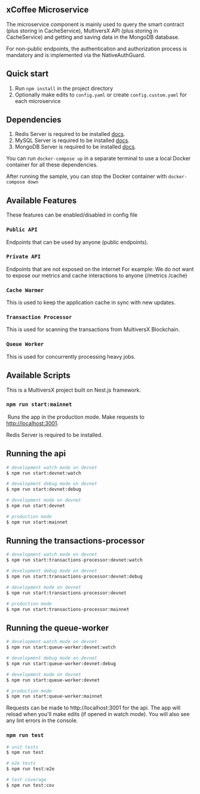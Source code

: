 ## xCoffee Microservice

The microservice component is mainly used to query the smart contract (plus storing in CacheService), MultiversX API (plus storing in CacheService) and getting and saving data in the MongoDB database.

For non-public endpoints, the authentication and authorization process is mandatory and is implemented via the NativeAuthGuard.

## Quick start

1. Run `npm install` in the project directory
2. Optionally make edits to `config.yaml` or create `config.custom.yaml` for each microservice

## Dependencies

1. Redis Server is required to be installed [docs](https://redis.io/).
2. MySQL Server is required to be installed [docs](https://dev.mysql.com/doc/refman/8.0/en/installing.html).
3. MongoDB Server is required to be installed [docs](https://docs.mongodb.com/).

You can run `docker-compose up` in a separate terminal to use a local Docker container for all these dependencies.

After running the sample, you can stop the Docker container with `docker-compose down`

## Available Features

These features can be enabled/disabled in config file

### `Public API`

Endpoints that can be used by anyone (public endpoints).

### `Private API`

Endpoints that are not exposed on the internet
For example: We do not want to expose our metrics and cache interactions to anyone (/metrics /cache)

### `Cache Warmer`

This is used to keep the application cache in sync with new updates.

### `Transaction Processor`

This is used for scanning the transactions from MultiversX Blockchain.

### `Queue Worker`

This is used for concurrently processing heavy jobs.

## Available Scripts

This is a MultiversX project built on Nest.js framework.

### `npm run start:mainnet`

​
Runs the app in the production mode.
Make requests to [http://localhost:3001](http://localhost:3001).

Redis Server is required to be installed.

## Running the api

```bash
# development watch mode on devnet
$ npm run start:devnet:watch

# development debug mode on devnet
$ npm run start:devnet:debug

# development mode on devnet
$ npm run start:devnet

# production mode
$ npm run start:mainnet
```

## Running the transactions-processor

```bash
# development watch mode on devnet
$ npm run start:transactions-processor:devnet:watch

# development debug mode on devnet
$ npm run start:transactions-processor:devnet:debug

# development mode on devnet
$ npm run start:transactions-processor:devnet

# production mode
$ npm run start:transactions-processor:mainnet
```

## Running the queue-worker

```bash
# development watch mode on devnet
$ npm run start:queue-worker:devnet:watch

# development debug mode on devnet
$ npm run start:queue-worker:devnet:debug

# development mode on devnet
$ npm run start:queue-worker:devnet

# production mode
$ npm run start:queue-worker:mainnet
```

Requests can be made to http://localhost:3001 for the api. The app will reload when you'll make edits (if opened in watch mode). You will also see any lint errors in the console.​

### `npm run test`

```bash
# unit tests
$ npm run test

# e2e tests
$ npm run test:e2e

# test coverage
$ npm run test:cov
```
